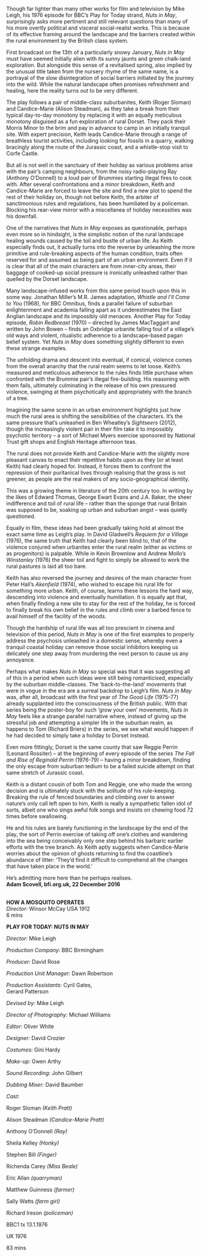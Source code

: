 

Though far lighter than many other works for film and television by Mike Leigh, his 1976 episode for BBC’s Play for Today strand, _Nuts in May_, surprisingly asks more pertinent and still relevant questions than many of his more overtly political and visceral social-realist works. This is because of its effective framing around the landscape and the barriers created within the rural environment by the British  class system.

First broadcast on the 13th of a particularly snowy January, _Nuts in May_ must have seemed initially alien with its sunny jaunts and green chalk-land exploration.  But alongside this sense of a revitalised spring, also implied by the unusual title taken from the nursery rhyme of the same name, is a portrayal of the slow disintegration of social barriers initiated by the journey into the wild. While the natural landscape often promises refreshment and healing, here the reality turns out to be very different.

The play follows a pair of middle-class suburbanites, Keith (Roger Sloman) and Candice-Marie (Alison Steadman), as they take a break from their typical day-to-day monotony by replacing it with an equally meticulous monotony disguised as a fun exploration of rural Dorset. They pack their Morris Minor to the brim and pay in advance to camp in an initially tranquil site. With expert precision, Keith leads Candice-Marie through a range of breathless tourist activities, including looking for fossils in a quarry, walking bracingly along the route of the Jurassic coast, and a whistle-stop visit to Corfe Castle.

But all is not well in the sanctuary of their holiday as various problems arise with the pair’s camping neighbours, from the noisy radio-playing Ray (Anthony O’Donnell) to a loud pair of Brummies starting illegal fires to cook with. After several confrontations and a minor breakdown, Keith and Candice-Marie are forced to leave the site and find a new plot to spend the rest of their holiday on, though not before Keith, the arbiter of sanctimonious rules and regulations, has been humiliated by a policeman. Blocking his rear-view mirror with a miscellanea of holiday necessities was his downfall.

One of the narratives that _Nuts in May_ exposes as questionable, perhaps even more so in hindsight, is the simplistic notion of the rural landscape healing wounds caused by the toil and bustle of urban life. As Keith especially finds out, it actually turns into the reverse by unleashing the more primitive and rule-breaking aspects of the human condition, traits often reserved for and assumed as being part of an urban environment. Even if it is clear that all of the main characters are from inner-city areas, their baggage of cooked-up social pressure is ironically unleashed rather than quelled by the Dorset landscape.

Many landscape-infused works from this same period touch upon this in some way. Jonathan Miller’s M.R. James adaptation, _Whistle and I’ll Come to You_ (1968), for BBC Omnibus, finds a parallel failure of suburban enlightenment and academia falling apart as it underestimates the East Anglian landscape and its impossibly old menaces. Another Play for Today episode, _Robin Redbreast_ (1970) – directed by James MacTaggart and written by John Bowen – finds an Oxbridge urbanite falling foul of a village’s old ways and violent, ritualistic adherence to a landscape-based pagan belief system. Yet _Nuts in May_ does something slightly different to even these strange examples.

The unfolding drama and descent into eventual, if comical, violence comes from the overall anarchy that the rural realm seems to let loose. Keith’s measured and meticulous adherence to the rules finds little purchase when confronted with the Brummie pair’s illegal fire-building. His reasoning with them fails, ultimately culminating in the release of his own pressured violence, swinging at them psychotically and appropriately with the branch of a tree.

Imagining the same scene in an urban environment highlights just how much the rural area is shifting the sensibilities of the characters. It’s the same pressure that’s unleashed in Ben Wheatley’s _Sightseers_ (2012), though the increasingly violent pair in their film take it to impossibly psychotic territory – a sort of Michael Myers exercise sponsored by National Trust gift shops and English Heritage  afternoon teas.

The rural does not provide Keith and Candice-Marie with the slightly more pleasant canvas to enact their repetitive habits upon as they (or at least Keith) had clearly hoped for. Instead, it forces them to confront the repression of their puritanical lives through realising that the grass is not greener, as people are the real makers of any socio-geographical identity.

This was a growing theme in literature of the 20th century too. In writing by the likes of Edward Thomas, George Ewart Evans and J.A. Baker, the sheer indifference and toil of rural life – rather than the sponge that rural Britain was supposed to be, soaking up urban and suburban angst – was quietly questioned.

Equally in film, these ideas had been gradually taking hold at almost the exact same time as Leigh’s play. In David Gladwell’s _Requiem for a Village_ (1976), the same truth that Keith had clearly been blind to, that of the violence conjured when urbanites enter the rural realm (either as victims or as progenitors) is palpable. While in Kevin Brownlow and Andrew Mollo’s _Winstanley_ (1976) the sheer toil and fight to simply be allowed to work the rural pastures is laid all too bare.

Keith has also reversed the journey and desires of the main character from Peter Hall’s _Akenfield_ (1974), who wished to escape his rural life for something more urban. Keith, of course, learns these lessons the hard way, descending into violence and eventually humiliation. It is equally apt that, when finally finding a new site to stay for the rest of the holiday, he is forced to finally break his own belief in the rules and climb over a barbed fence to avail himself of the facility of the woods.

Though the hardship of rural life was all too prescient in cinema and television of this period, _Nuts in May_ is one of the first examples to properly address the psychosis unleashed in a domestic sense, whereby even a tranquil coastal holiday can remove those social inhibitors keeping us delicately one step away from murdering the next person to cause us any annoyance.

Perhaps what makes _Nuts in May_ so special was that it was suggesting all of this in a period when such ideas were still being romanticised, especially by the suburban middle-classes. The ‘back-to-the-land’ movements that were in vogue in the era are a surreal backdrop to Leigh’s film. _Nuts in May_ was, after all, broadcast with the first year of _The Good Life_ (1975-77) already supplanted into the consciousness of the British public. With that series being the poster-boy for such ‘grow your own’ movements, _Nuts in May_ feels like a strange parallel narrative where, instead of giving up the stressful job and attempting a simpler life in the suburban realm, as happens to Tom (Richard Briers) in the series, we see what would happen if he had decided to simply take a holiday to Dorset instead.

Even more fittingly, Dorset is the same county that saw Reggie Perrin (Leonard Rossiter) – at the beginning of every episode of the series _The Fall and Rise of Reginald Perrin_ (1976-79) – having a minor breakdown, finding the only escape from suburban tedium to be a failed suicide attempt on that same stretch of Jurassic coast.

Keith is a distant cousin of both Tom and Reggie, one who made the wrong decision and is ultimately stuck with the solitude of his rule-keeping. Breaking the rule of fenced boundaries and climbing over to answer nature’s only call left open to him, Keith is really a sympathetic fallen idol of sorts, albeit one who sings awful folk songs and insists on chewing food 72 times before swallowing.

He and his rules are barely functioning in the landscape by the end of the play, the sort of Perrin exercise of taking off one’s clothes and wandering into the sea being conceivably only one step behind his barbaric earlier efforts with the tree branch. As Keith aptly suggests when Candice-Marie worries about the opinion of ghosts returning to find the coastline’s abundance of litter: ‘They’d find it difficult to comprehend all the changes that have taken place in the world.’

He’s admitting more here than he perhaps realises.  
**Adam Scovell, bfi.org.uk, 22 December 2016**
<br><br>


**HOW A MOSQUITO OPERATES**  
_Director:_ Winsor McCay
USA 1912  
6 mins

**PLAY FOR TODAY: NUTS IN MAY**<br>

_Director:_ Mike Leigh<br>

_Production Company:_ BBC Birmingham<br>

_Producer:_ David Rose<br>

_Production Unit Manager:_ Dawn Robertson<br>

_Production Assistants:_ Cyril Gates,  
Gerard Patterson<br>

_Devised by:_ Mike Leigh

_Director of Photography:_ Michael Williams

_Editor:_ Oliver White

_Designer:_ David Crozier

_Costumes:_ Gini Hardy

_Make-up:_ Gwen Arthy

_Sound Recording:_ John Gilbert

_Dubbing Mixer:_ David Baumber

_Cast:_

Roger Sloman _(Keith Pratt)_

Alison Steadman _(Candice-Marie Pratt)_

Anthony O’Donnell _(Ray)_

Sheila Kelley _(Honky)_

Stephen Bill _(Finger)_

Richenda Carey _(Miss Beale)_

Eric Allan _(quarryman)_

Matthew Guinness _(farmer)_

Sally Watts _(farm girl)_

Richard Ireson _(policeman)_

BBC1 tx 13.1.1976

UK 1976

83 mins
<!--stackedit_data:
eyJoaXN0b3J5IjpbLTExNjcxNzcyOTldfQ==
-->